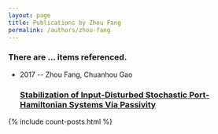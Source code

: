 ```yaml
---
layout: page
title: Publications by Zhou Fang
permalink: /authors/zhou-fang
---
```


<h3 id="number-posts">There are ... items referenced.</h3>
<ul class="post-list">
<li><span class='post-meta'>2017 -- Zhou Fang, Chuanhou Gao</span><h3><a class='post-link' href="{{ site.baseurl }}/stabilization-of-input-disturbed-stochastic-port-hamiltonian-systems-via-passivity">Stabilization of Input-Disturbed Stochastic Port-Hamiltonian Systems Via Passivity</a></h3></li>

</ul>
{% include count-posts.html %}
